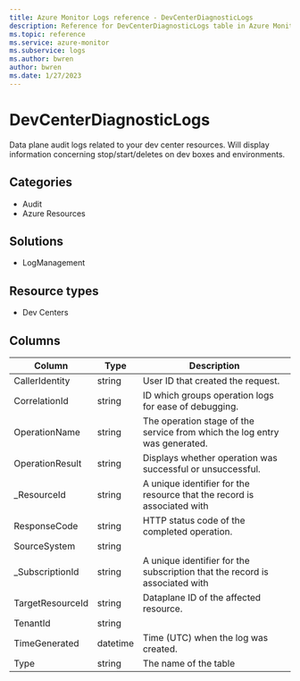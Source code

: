 ```yaml
---
title: Azure Monitor Logs reference - DevCenterDiagnosticLogs
description: Reference for DevCenterDiagnosticLogs table in Azure Monitor Logs.
ms.topic: reference
ms.service: azure-monitor
ms.subservice: logs
ms.author: bwren
author: bwren
ms.date: 1/27/2023
---
```


# DevCenterDiagnosticLogs

 Data plane audit logs related to your dev center resources. Will display information concerning stop/start/deletes on dev boxes and environments.

## Categories

- Audit
- Azure Resources
## Solutions

- LogManagement
## Resource types

- Dev Centers




## Columns

| Column | Type | Description |
| --- | --- | --- |
| CallerIdentity | string | User ID that created the request. |
| CorrelationId | string | ID which groups operation logs for ease of debugging. |
| OperationName | string | The operation stage of the service from which the log entry was generated. |
| OperationResult | string | Displays whether operation was successful or unsuccessful. |
| _ResourceId | string | A unique identifier for the resource that the record is associated with |
| ResponseCode | string | HTTP status code of the completed operation. |
| SourceSystem | string |  |
| _SubscriptionId | string | A unique identifier for the subscription that the record is associated with |
| TargetResourceId | string | Dataplane ID of the affected resource. |
| TenantId | string |  |
| TimeGenerated | datetime | Time (UTC) when the log was created. |
| Type | string | The name of the table |

